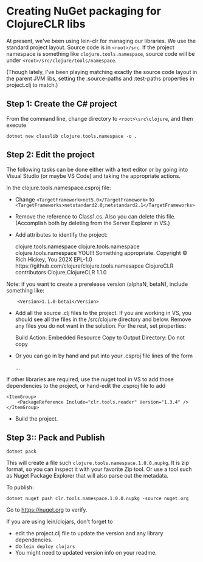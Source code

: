 # Creating NuGet packaging for ClojureCLR libs

At present, we've been using lein-clr for managing our libraries.   We use the standard project layout.  Source code is in `<root>/src`.  If the project namespace is something like `clojure.tools.namespace`, source code will be under `<root>/src/clojure/tools/namespace`.

(Though lately, I've been playing matching exactly the source code layout in the parent JVM libs, setting the :source-paths and :test-paths properties in project.clj to match.)


## Step 1: Create the C# project

From the command line, change directory to `<root>\src\clojure`, and then execute

	dotnet new classlib clojure.tools.namespace -o .
	
## Step 2: Edit the project
	
The following tasks can be done either with a text editor or by going into Visual Studio (or maybe VS Code) and taking the appropriate actions.
	
In the clojure.tools.namespace.csproj file:

* Change `<TargetFramework>net5.0</TargetFramework>` to `<TargetFrameworks>netstandard2.0;netstandard2.1</TargetFrameworks>`
* Remove the reference to Class1.cs.  Also you can delete this file.  (Accomplish both by deleting from the Server Explorer in VS.)
* Add attributes to identify the project:

	<PropertyGroup>
		<PackageId>clojure.tools.namespace</PackageId>
		<Title>clojure.tools.namespace</Title>
		<Product>clojure.tools.namespace</Product>
		<AssemblyTitle>clojure.tools.namespace</AssemblyTitle>
		<Authors>YOU!!!</Authors>
		<Description>Something appropriate.</Description>
		<Copyright>Copyright © Rich Hickey, You 202X</Copyright>
		<PackageLicenseExpression>EPL-1.0</PackageLicenseExpression>
		<RepositoryUrl>https://github.com/clojure/clojure.tools.namesapce</RepositoryUrl>
		<Company>ClojureCLR contributors</Company>
		<PackageTags>Clojure;ClojureCLR</PackageTags>
		<Version>1.1.0</Version> 
	</PropertyGroup>

	
Note: if you want to create a prerelease version (alphaN, betaN), include something like:

	    <Version>1.1.0-beta1</Version> 
	

* Add all the source .clj files to the project.  If you are working in VS, you should see all the files in the <root>/src/clojure directory and below.  Remove any files you do not want in the solution.  For the rest, set properties:

    Build Action: Embedded Resource
	Copy to Output Directory: Do not copy

* Or you can go in by hand and put into your .csproj file lines of the form

	<ItemGroup>
		<EmbeddedResource Include="tools\namespace\dependency.cljc" />
		<EmbeddedResource Include="tools\namespace\dir.clj" />
		...
	</ItemGroup>

If other libraries are required, use the nuget tool in VS to add those dependencies to the project, or hand-edit the .csproj file to add 

	<ItemGroup>
		<PackageReference Include="clr.tools.reader" Version="1.3.4" />
	</ItemGroup>
	
		
* Build the project.


## Step 3:: Pack and Publish

    dotnet pack 
	
This will create a file such `clojure.tools.namespace.1.0.0.nupkg`.  It is zip format, so you can inspect it with your favorite Zip tool.  Or use a tool such as Nuget Package Explorer that will also parse out the metadata.

To publish:

    dotnet nuget push clr.tools.namespace.1.0.0.nupkg -source nuget.org

Go to https://nuget.org to verify.

If you are using lein/clojars, don't forget to

* edit the project.clj file to update the version and any library dependencies.
* do `lein deploy clojars`
* You might need to updated version info on your readme.






	
